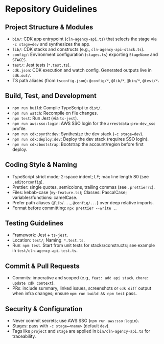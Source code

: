 # Repository Guidelines

## Project Structure & Modules
- `bin/`: CDK app entrypoint (`cln-agency-api.ts`) that selects the stage via `-c stage=dev` and synthesizes the app.
- `lib/`: CDK stacks and constructs (e.g., `cln-agency-api-stack.ts`).
- `config/`: Environment configuration (`stages.ts`) exporting `StageName` and `STAGES`.
- `test/`: Jest tests (`*.test.ts`).
- `cdk.json`: CDK execution and watch config. Generated outputs live in `cdk.out/`.
- TS path aliases (from `tsconfig.json`): `@config/*`, `@lib/*`, `@bin/*`, `@test/*`.

## Build, Test, and Development
- `npm run build`: Compile TypeScript to `dist/`.
- `npm run watch`: Recompile on file changes.
- `npm test`: Run Jest (via `ts-jest`).
- `npm run aws:sso:login`: AWS SSO login for the `arrestdata-pro-dev_sso` profile.
- `npm run cdk:synth:dev`: Synthesize the dev stack (`-c stage=dev`).
- `npm run cdk:deploy:dev`: Deploy the dev stack (requires SSO login).
- `npm run cdk:bootstrap`: Bootstrap the account/region before first deploy.

## Coding Style & Naming
- TypeScript strict mode; 2-space indent; LF; max line length 80 (see `.editorconfig`).
- Prettier: single quotes, semicolons, trailing commas (see `.prettierrc`).
- Files: kebab-case (`my-feature.ts`); Classes: PascalCase; variables/functions: camelCase.
- Prefer path aliases (`@lib/...`, `@config/...`) over deep relative imports.
- Format before committing: `npx prettier --write .`.

## Testing Guidelines
- Framework: Jest + `ts-jest`.
- Location: `test/`; Naming: `*.test.ts`.
- Run: `npm test`. Start from unit tests for stacks/constructs; see example in `test/cln-agency-api.test.ts`.

## Commit & Pull Requests
- Commits: imperative and scoped (e.g., `feat: add api stack`, `chore: update cdk context`).
- PRs: include summary, linked issues, screenshots or `cdk diff` output when infra changes; ensure `npm run build && npm test` pass.

## Security & Configuration
- Never commit secrets; use AWS SSO (`npm run aws:sso:login`).
- Stages: pass with `-c stage=<name>` (default `dev`).
- Tags like `project` and `stage` are applied in `bin/cln-agency-api.ts` for traceability.

